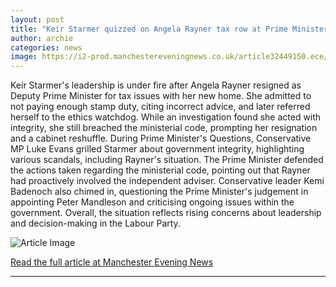 ```yaml
---
layout: post
title: "Keir Starmer quizzed on Angela Rayner tax row at Prime Minister's Questions"
author: archie
categories: news
image: https://i2-prod.manchestereveningnews.co.uk/article32449150.ece/ALTERNATES/s1200/0_Prime-Ministers-Questions.jpg
---
```

Keir Starmer's leadership is under fire after Angela Rayner resigned as Deputy Prime Minister for tax issues with her new home. She admitted to not paying enough stamp duty, citing incorrect advice, and later referred herself to the ethics watchdog. While an investigation found she acted with integrity, she still breached the ministerial code, prompting her resignation and a cabinet reshuffle. During Prime Minister's Questions, Conservative MP Luke Evans grilled Starmer about government integrity, highlighting various scandals, including Rayner's situation. The Prime Minister defended the actions taken regarding the ministerial code, pointing out that Rayner had proactively involved the independent adviser. Conservative leader Kemi Badenoch also chimed in, questioning the Prime Minister's judgement in appointing Peter Mandleson and criticising ongoing issues within the government. Overall, the situation reflects rising concerns about leadership and decision-making in the Labour Party.

![Article Image](https://i2-prod.manchestereveningnews.co.uk/article32449150.ece/ALTERNATES/s1200/0_Prime-Ministers-Questions.jpg)

[Read the full article at Manchester Evening News](https://www.manchestereveningnews.co.uk/news/greater-manchester-news/keir-starmer-quizzed-angela-rayner-32448881)

---
